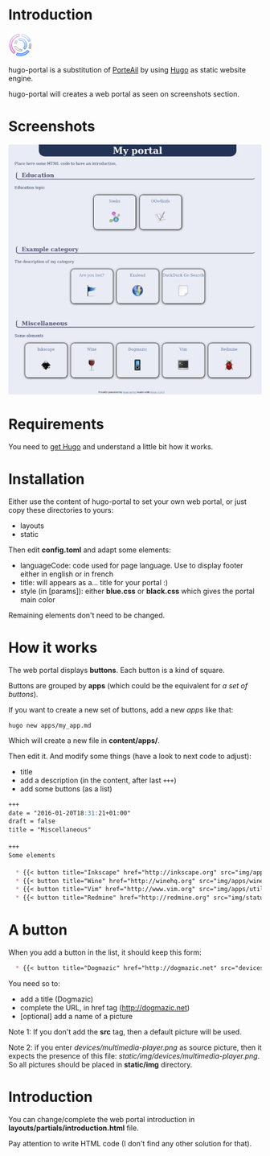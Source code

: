 # Introduction

![hugo-portal](https://github.com/blankoworld/hugo-portal/blob/master/static/img/actions/office-chart-ring.png)

hugo-portal is a substitution of [PorteAil](https://github.com/blankoworld/porteail) by using [Hugo](http://gohugo.io/) as static website engine.

hugo-portal will creates a web portal as seen on screenshots section.

# Screenshots

![Web portal using hugo-portal](screenshot-01.png)

# Requirements

You need to [get Hugo](http://gohugo.io/overview/quickstart/) and understand a little bit how it works.

# Installation

Either use the content of hugo-portal to set your own web portal, or just copy these directories to yours:

  * layouts
  * static

Then edit **config.toml** and adapt some elements:

  * languageCode: code used for page language. Use to display footer either in english or in french
  * title: will appears as a… title for your portal :)
  * style (in [params]): either **blue.css** or **black.css** which gives the portal main color

Remaining elements don't need to be changed.

# How it works

The web portal displays **buttons**. Each button is a kind of square.

Buttons are grouped by **apps** (which could be the equivalent for *a set of buttons*).

If you want to create a new set of buttons, add a new *apps* like that:

    hugo new apps/my_app.md

Which will create a new file in **content/apps/**.

Then edit it. And modify some things (have a look to next code to adjust):

  * title
  * add a description (in the content, after last ```+++```)
  * add some buttons (as a list)

```markdown
+++
date = "2016-01-20T18:31:21+01:00"
draft = false
title = "Miscellaneous"

+++
Some elements

  * {{< button title="Inkscape" href="http://inkscape.org" src="img/apps/inkscape.png" >}}
  * {{< button title="Wine" href="http://winehq.org" src="img/apps/wine.png" >}}
  * {{< button title="Vim" href="http://www.vim.org" src="img/apps/utilities-terminal.png" >}}
  * {{< button title="Redmine" href="http://redmine.org" src="img/status/script-error.png" >}}
```

# A button

When you add a button in the list, it should keep this form:

```markdown
  * {{< button title="Dogmazic" href="http://dogmazic.net" src="devices/multimedia-player.png" >}}
```

You need so to:

  * add a title (Dogmazic)
  * complete the URL, in href tag (http://dogmazic.net)
  * [optional] add a name of a picture

Note 1: If you don't add the **src** tag, then a default picture will be used.

Note 2: if you enter *devices/multimedia-player.png* as source picture, then it expects the presence of this file: *static/img/devices/multimedia-player.png*. So all pictures should be placed in **static/img** directory.

# Introduction

You can change/complete the web portal introduction in **layouts/partials/introduction.html** file.

Pay attention to write HTML code (I don't find any other solution for that).
